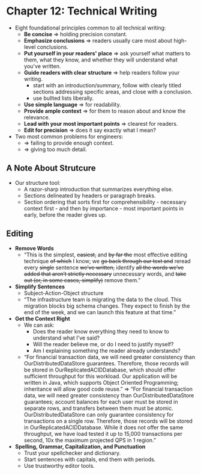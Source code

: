 # Chapter 12: Technical Writing

* Eight foundational principles common to all technical writing:
  * **Be concise** => holding precision constant.
  * **Emphasize conclusions** => readers usually care most about high-level conclusions.
  * **Put yourself in your readers' place** => ask yourself what matters to them, what they know, and whether they will understand what you've written.
  * **Guide readers with clear structure** => help readers follow your writing.
    * start with an introduction/summary, follow with clearly titled sections addressing specific areas, and close with a conclusion.
    * use bullted lists liberally.
  * **Use simple language** => for readability.
  * **Provide ample context** => for them to reason about and know the relevance.
  * **Lead with your most important points** => clearest for readers.
  * **Edit for precision** => does it say exactly what I mean?
* Two most common problems for engineers:
  * => failing to provide enough context.
  * => giving too much detail.

## A Note About Strutcure

* Our structure tool:
  * A razor-sharp introduction that summarizes everything else.
  * Sections delineated by headers or paragraph breaks.
  * Section ordering that sorts first for comprehensibility - necessary context first - and then by importance - most important points in early, before the reader gives up.

## Editing

* **Remove Words**
  * “This is the simplest, ~~easiest,~~ and ~~by far the~~ most effective editing technique ~~of which~~ I know; we ~~go back through our text and~~ reread every ~~single~~ sentence ~~we’ve written,~~ identify ~~all the words we’ve added that aren’t strictly necessary~~ unnecessary words, and ~~take out (or, in some cases, simplify)~~ remove them.”
* **Simplify Sentences**
  * Subject-Action-Object structure
  * “The infrastructure team is migrating the data to the cloud. This migration blocks big schema changes. They expect to finish by the end of the week, and we can launch this feature at that time.”
* **Get the Context Right**
  * We can ask:
    * Does the reader know everything they need to know to understand what I've said?
    * Will the reader believe me, or do I need to justify myself?
    * Am I explaining something the reader already understands?
  * “For financial transaction data, we will need greater consistency than OurDistributedDataStore guarantees. Therefore, those records will be stored in OurReplicatedACIDDatabase, which should offer sufficient throughput for this workload. Our application will be written in Java, which supports Object Oriented Programming; inheritance will allow good code reuse.” => “For financial transaction data, we will need greater consistency than OurDistributedDataStore guarantees; account balances for each user must be stored in separate rows, and transfers between them must be atomic. OurDistributedDataStore can only guarantee consistency for transactions on a single row. Therefore, those records will be stored in OurReplicatedACIDDatabase. While it does not offer the same throughput, we have load tested it up to 15,000 transactions per second, 10x the maximum projected QPS in 1 region.”
* **Spelling, Grammar, Capitalization, and Punctuation**
  * Trust your spellchecker and dictionary.
  * Start sentences with capitals, end them with periods.
  * Use trustworthy editor tools.
